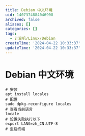 ```yaml
---
title: Debian 中文环境
uid: 1407374884046908
archived: false
aliases: []
categories: []
tags:
  - 计算机/Linux/Debian
createTime: '2024-04-22 10:33:37'
updateTime: '2024-04-22 10:33:37'
---
```


# Debian 中文环境

```shell
# 安装
apt install locales
# 配置
sudo dpkg-reconfigure locales
# 查看当前语言
locale
# 设置失败执行以下
export LANG=zh_CN.UTF-8
# 重启终端
```
